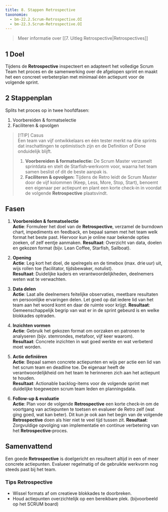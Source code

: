 ```yaml
---
title: 8. Stappen Retrospective
taxonomie:
  - bm-22.2.Scrum-Retrospective.OI
  - bm-22.3.Scrum-Retrospective.OI
---
```


> Meer informatie over [[7. Uitleg Retrospective|Retrospectives]]

## 1 Doel
Tijdens de **Retrospective** inspecteert en adapteert het volledige Scrum Team het proces en de samenwerking over de afgelopen sprint en maakt het een concreet verbeterplan met minimaal één actiepunt voor de volgende sprint.  

## 2 Stappenplan
Splits het proces op in twee hoofd­fasen:
  1. Voorbereiden & formatselectie  
  2. Faciliteren & opvolgen

> [!TIP] Casus  
> Een team van vijf ontwikkelaars en één tester merkt na drie sprints dat inschattingen te optimistisch zijn en de Definition of Done onduidelijk blijft.  
> 1. **Voorbereiden & formatselectie:** De Scrum Master verzamelt sprint­data en stelt de Starfish‑werkvorm voor, waarna het team samen beslist of dit de beste aanpak is.  
> 2. **Faciliteren & opvolgen:** Tijdens de Retro leidt de Scrum Master door de vijf kolommen (Keep, Less, More, Stop, Start), benoemt een eigenaar per actiepunt en plant een korte check‑in in voordat de volgende **Retrospective** plaatsvindt.

## Fasen
1. **Voorbereiden & formatselectie**  
    **Actie**: Formuleer het doel van de **Retrospective**, verzamel de burndown chart, impediments en feedback, en bepaal samen met het team welk format het beste past. Hiervoor kun je online naar bekende opties zoeken, of zelf eentje aanmaken.
    **Resultaat**: Overzicht van data, doelen en gekozen format (bijv. Lean Coffee, Starfish, Sailboat).

2. **Opening**  
    **Actie**: Leg kort het doel, de spelregels en de timebox (max. drie uur) uit, wijs rollen toe (facilitator, tijdsbewaker, notulist).  
    **Resultaat**: Duidelijke kaders en verantwoordelijkheden, deelnemers weten wat te verwachten.

3. **Data delen**  
    **Actie**: Laat alle deelnemers feitelijke observaties, meetbare resultaten en persoonlijke ervaringen delen. Let goed op dat iedere lid van het team aan het woord komt en daar de ruimte voor krijgt.
    **Resultaat**: Gemeenschappelijk begrip van wat er in de sprint gebeurd is en welke blokkades optraden.

4. **Inzichten vormen**  
    **Actie**: Gebruik het gekozen format om oorzaken en patronen te analyseren (bijv. stemrondes, metafoor, vijf keer waarom).  
    **Resultaat**: Concrete inzichten in wat goed werkte en wat verbeterd moet worden.

5. **Actie definiëren**  
    **Actie**: Bepaal samen concrete actiepunten en wijs per actie een lid van het scrum team en deadline toe. De eigenaar heeft de verantwoordelijkheid om het team te herinneren zich aan het actiepunt te houden.  
    **Resultaat**: Actionable backlog-items voor de volgende sprint met duidelijke toegewezen scrum team leden en planningsdata.

6. **Follow‑up & evaluatie**  
    **Actie**: Plan voor de volgende **Retrospective** een korte check‑in om de voortgang van actiepunten te toetsen en evalueer de Retro zelf (wat ging goed, wat kan beter). Dit kun je ook aan het begin van de volgende **Retrospective** doen als hier niet te veel tijd tussen zit. 
    **Resultaat**: Zorgvuldige opvolging van implementatie en continue verbetering van het **Retrospective**‑proces.

## Samenvattend
Een goede **Retrospective** is doelgericht en resulteert altijd in een of meer concrete actiepunten. Evalueer regelmatig of de gebruikte werkvorm nog steeds past bij het team.

### Tips Retrospective
- Wissel formats af om creatieve blokkades te doorbreken.  
- Houd actiepunten overzichtelijk op een bereikbare plek. (bijvoorbeeld op het SCRUM board)
